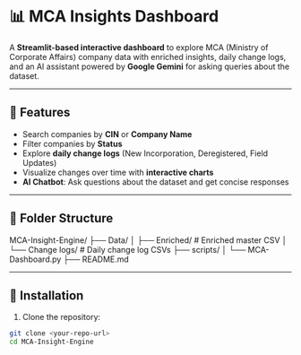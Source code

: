 # 📊 MCA Insights Dashboard

A **Streamlit-based interactive dashboard** to explore MCA (Ministry of Corporate Affairs) company data with enriched insights, daily change logs, and an AI assistant powered by **Google Gemini** for asking queries about the dataset.  

---

## 🌟 Features

- Search companies by **CIN** or **Company Name**  
- Filter companies by **Status**  
- Explore **daily change logs** (New Incorporation, Deregistered, Field Updates)  
- Visualize changes over time with **interactive charts**  
- **AI Chatbot**: Ask questions about the dataset and get concise responses  

---

## 📂 Folder Structure

MCA-Insight-Engine/
├── Data/
│ ├── Enriched/ # Enriched master CSV
│ └── Change logs/ # Daily change log CSVs
├── scripts/
│ └── MCA-Dashboard.py
├── README.md

---

## 🚀 Installation

1. Clone the repository:

```bash
git clone <your-repo-url>
cd MCA-Insight-Engine

